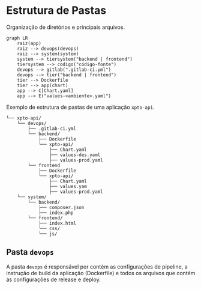 # Estrutura de Pastas

Organização de diretórios e principais arquivos.

```mermaid
graph LR
    raiz(app)
    raiz --> devops(devops)
    raiz --> system(system)
    system --> tiersystem("backend | frontend")
    tiersystem --> codigo("código-fonte")
    devops --> gitlab(".gitlab-ci.yml")
    devops --> tier("backend | frontend")
    tier --> Dockerfile
    tier --> app(chart)
    app --> C[Chart.yaml]
    app --> E("values-<ambiente>.yaml")
```

Exemplo de estrutura de pastas de uma aplicação `xpto-api`.

```
└── xpto-api/
    └── devops/
        ├── .gitlab-ci.yml
        └── backend/
            ├── Dockerfile
            └── xpto-api/
                ├── Chart.yaml
                ├── values-des.yaml
                ├── values-prod.yaml
        └── frontend
            ├── Dockerfile
            └── xpto-api/
                ├── Chart.yaml
                ├── values.yam
                ├── values-prod.yaml
    └── system/
        └── backend/
            ├── composer.json
            ├── index.php
        └── frontend/
            ├── index.html
            └── css/
            └── js/
```



## Pasta `devops`

A pasta `devops` é responsável por contém as configurações de pipeline, a instrução de build da aplicação (Dockerfile) e todos os arquivos que contém as configurações de release e deploy.

